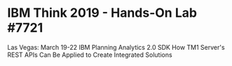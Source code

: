 # IBM Think 2019 - Hands-On Lab #7721
Las Vegas: March 19-22
IBM Planning Analytics 2.0 SDK
How TM1 Server's REST APIs Can Be Applied to Create Integrated Solutions
